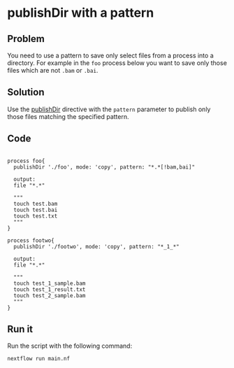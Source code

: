 # publishDir with a pattern

## Problem

You need to use a pattern to save only select files from a process into a directory. For example
in the `foo` process below you want to save only those files which are not `.bam` or `.bai`.

## Solution

Use the [publishDir](https://www.nextflow.io/docs/latest/process.html#publishdir) directive
with the `pattern` parameter to publish only those files matching the specified pattern.

## Code

```nextflow

process foo{
  publishDir './foo', mode: 'copy', pattern: "*.*[!bam,bai]"

  output:
  file "*.*"

  """
  touch test.bam
  touch test.bai
  touch test.txt
  """
}

process footwo{
  publishDir './footwo', mode: 'copy', pattern: "*_1_*"

  output:
  file "*.*"

  """
  touch test_1_sample.bam
  touch test_1_result.txt
  touch test_2_sample.bam
  """
}

```

## Run it

Run the script with the following command:

    nextflow run main.nf
